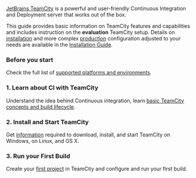 [//]: # (title: Getting Started with TeamCity)
[//]: # (auxiliary-id: Getting Started with TeamCity)

[JetBrains TeamCity](https://www.jetbrains.com/teamcity/) is a powerful and user-friendly Continuous Integration and Deployment server that works out of the box.

This guide provides basic information on TeamCity features and capabilities and includes instruction on the __evaluation__ TeamCity setup. Details on [installation](installing-and-configuring-the-teamcity-server.md#Installation+Configuration) and more complex [production](installing-and-configuring-the-teamcity-server.md#Configuring+Server+for+Production+Use) configuration adjusted to your needs are available in the [Installation Guide](installation-and-upgrade.md).

### Before you start

Check the full list of [supported platforms and environments](supported-platforms-and-environments.md).

### 1. Learn about CI with TeamCity

Understand the idea behind Continuous integration, learn [basic TeamCity concepts and build lifecycle](continuous-integration-with-teamcity.md).

### 2. Install and Start TeamCity

Get [information](installation-quick-start.md) required to download, install, and start TeamCity on Windows, on Linux, and OS X.

### 3. Run your First Build

Create your [first project](configure-and-run-your-first-build.md) in TeamCity and configure and run your first build.

